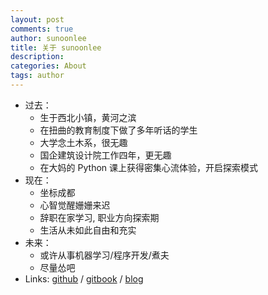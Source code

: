 ```yaml
---
layout: post
comments: true
author: sunoonlee
title: 关于 sunoonlee
description: 
categories: About
tags: author
---
```


* 过去：
  * 生于西北小镇，黄河之滨
  * 在扭曲的教育制度下做了多年听话的学生
  * 大学念土木系，很无趣
  * 国企建筑设计院工作四年，更无趣
  * 在大妈的 Python 课上获得密集心流体验，开启探索模式
* 现在：
  * 坐标成都
  * 心智觉醒姗姗来迟
  * 辞职在家学习, 职业方向探索期
  * 生活从未如此自由和充实
* 未来：
  * 或许从事机器学习/程序开发/煮夫
  * 尽量怂吧
* Links: [github](http://github.com/sunoonlee) / [gitbook](https://www.gitbook.com/@sunoonlee) / [blog](https://sunoonlee.github.io)
